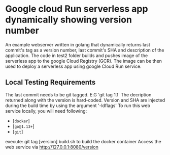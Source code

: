 # Google cloud Run serverless app dynamically showing version number
An example  webserver written in golang that dynamically returns last commit's tag as a version number, last commit's SHA and description of the application.
The code in test2 folder builds and pushes image of the serverless app to the google Cloud Registry (GCR).
The image can be then used to deploy a serverless app using google Cloud Run service.



## Local Testing Requirements
The last commit needs to be git tagged. E.G 'git tag 1.1'
The decription returned along with the version is hard-coded. Version and SHA are injected during the build time by using the argument '-ldflags'
To run this web service locally, you will need following:
- [`docker`]
- [`go@1.13+`]
- [`git`]

execute: 
git tag [version]
build.sh to build the docker container
Access the web service via 
http://127.0.0.1:8080/version
